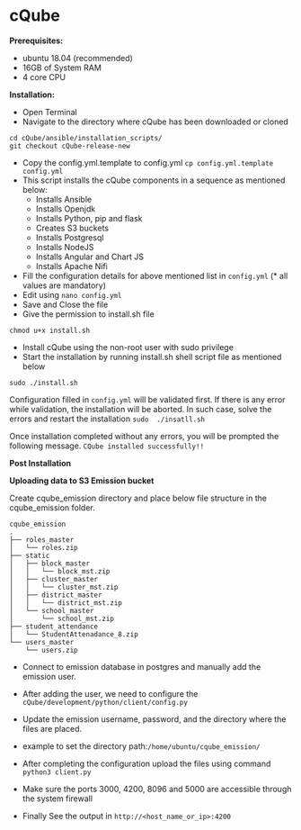 <h1>cQube</h1>

<b>Prerequisites:</b>
- ubuntu 18.04 (recommended)
- 16GB of System RAM
- 4 core CPU

<b>Installation:</b>
- Open Terminal
- Navigate to the directory where cQube has been downloaded or cloned 
```
cd cQube/ansible/installation_scripts/
git checkout cQube-release-new
```
- Copy the config.yml.template to config.yml 
`cp config.yml.template config.yml`
- This script installs the cQube components in a sequence as mentioned below:
  - Installs Ansible
  - Installs Openjdk
  - Installs Python, pip and flask
  - Creates S3 buckets
  - Installs Postgresql
  - Installs NodeJS
  - Installs Angular and Chart JS
  - Installs Apache Nifi
- Fill the configuration details for above mentioned list in `config.yml` (* all values are mandatory)
- Edit using `nano config.yml`
- Save and Close the file
- Give the permission to install.sh file
```
chmod u+x install.sh
```
- Install cQube using the non-root user with sudo privilege
- Start the installation by running install.sh shell script file as mentioned below
```
sudo ./install.sh
```
Configuration filled in `config.yml` will be validated first. If there is any error while validation, the installation will be aborted. In such case, solve the errors and restart the installation `sudo  ./insatll.sh`

Once installation completed without any errors, you will be prompted the following message. 
```CQube installed successfully!!``` 


<b>Post Installation </b>

<b>Uploading data to S3 Emission bucket</b>

Create cqube_emission directory and place below file structure in the cqube_emission folder.

```
cqube_emission
.
├── roles_master
│   └── roles.zip
├── static
│   ├── block_master
│   │   └── block_mst.zip
│   ├── cluster_master
│   │   └── cluster_mst.zip
│   ├── district_master
│   │   └── district_mst.zip
│   └── school_master
│       └── school_mst.zip
├── student_attendance
│   └── StudentAttenadance_8.zip
└── users_master
    └── users.zip
```
- Connect to emission database in postgres and manually add the emission user.
- After adding the user, we need to configure the `cQube/development/python/client/config.py`
- Update the emission username, password, and the directory where the files are placed.
- example to set the directory path:`/home/ubuntu/cqube_emission/`
- After completing the configuration upload the files using command `python3 client.py`

- Make sure the ports 3000, 4200, 8096 and 5000 are accessible through the system firewall
- Finally See the output in ```http://<host_name_or_ip>:4200```
